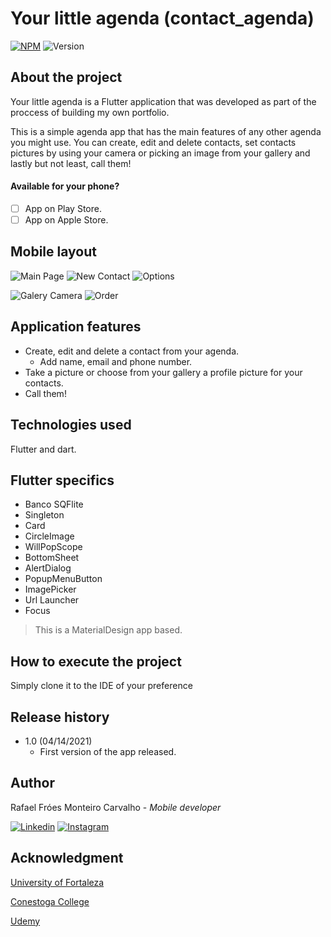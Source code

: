 # Your little agenda (contact_agenda) 
[![NPM](https://img.shields.io/npm/l/react)](https://github.com/rafroes1/generalAppInfos/blob/main/LICENSE) ![Version](https://img.shields.io/badge/version-v1.0-orange)

## About the project

Your little agenda is a Flutter application that was developed as part of the proccess of building my own portfolio.

This is a simple agenda app that has the main features of any other agenda you might use. You can create, edit and delete contacts, set contacts pictures by using your camera or picking an image from your gallery and lastly but not least, call them!

#### Available for your phone?
- [ ] App on Play Store.
- [ ] App on Apple Store.

## Mobile layout
![Main Page](https://github.com/rafroes1/generalAppInfos/blob/main/assets/contact_agenda/main%20page.jpeg) ![New Contact](https://github.com/rafroes1/generalAppInfos/blob/main/assets/contact_agenda/new%20contact.jpeg) ![Options](https://github.com/rafroes1/generalAppInfos/blob/main/assets/contact_agenda/options.jpeg)

![Galery Camera](https://github.com/rafroes1/generalAppInfos/blob/main/assets/contact_agenda/galerry%20camera.jpeg) ![Order](https://github.com/rafroes1/generalAppInfos/blob/main/assets/contact_agenda/order.jpeg)

## Application features

- Create, edit and delete a contact from your agenda.
  - Add name, email and phone number. 
- Take a picture or choose from your gallery a profile picture for your contacts.
- Call them!

## Technologies used

Flutter and dart.

## Flutter specifics

- Banco SQFlite
- Singleton
- Card
- CircleImage
- WillPopScope
- BottomSheet
- AlertDialog
- PopupMenuButton
- ImagePicker
- Url Launcher
- Focus

> This is a MaterialDesign app based.

## How to execute the project

Simply clone it to the IDE of your preference 


## Release history

- 1.0 (04/14/2021)
    - First version of the app released.

## Author

Rafael Fróes Monteiro Carvalho - *Mobile developer*

[![Linkedin](https://github.com/rafroes1/generalAppInfos/blob/main/assets/linkedin%20logo.png)](https://www.linkedin.com/in/rafaelfroescarvalho/)
[![Instagram](https://github.com/rafroes1/generalAppInfos/blob/main/assets/instagram%20logo.png)](https://www.instagram.com/rafafrs/)

## Acknowledgment

[University of Fortaleza](http://www.unifor.br)

[Conestoga College](http://www.conestogac.on.ca)

[Udemy](http://www.udemy.com.br)


